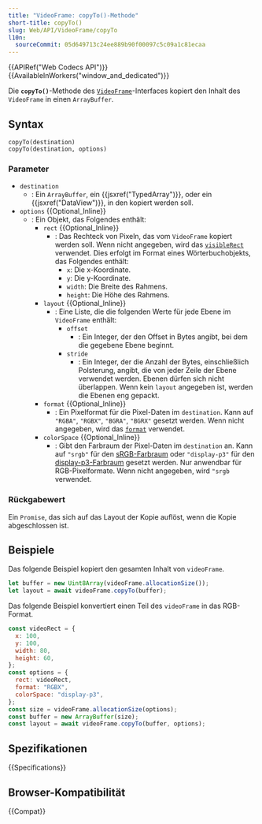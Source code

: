 ```yaml
---
title: "VideoFrame: copyTo()-Methode"
short-title: copyTo()
slug: Web/API/VideoFrame/copyTo
l10n:
  sourceCommit: 05d649713c24ee889b90f00097c5c09a1c81ecaa
---
```


{{APIRef("Web Codecs API")}}{{AvailableInWorkers("window_and_dedicated")}}

Die **`copyTo()`**-Methode des [`VideoFrame`](/de/docs/Web/API/VideoFrame)-Interfaces kopiert den Inhalt des `VideoFrame` in einen `ArrayBuffer`.

## Syntax

```js-nolint
copyTo(destination)
copyTo(destination, options)
```

### Parameter

- `destination`
  - : Ein `ArrayBuffer`, ein {{jsxref("TypedArray")}}, oder ein {{jsxref("DataView")}}, in den kopiert werden soll.
- `options` {{Optional_Inline}}
  - : Ein Objekt, das Folgendes enthält:
    - `rect` {{Optional_Inline}}
      - : Das Rechteck von Pixeln, das vom `VideoFrame` kopiert werden soll. Wenn nicht angegeben, wird das [`visibleRect`](/de/docs/Web/API/VideoFrame/visibleRect) verwendet. Dies erfolgt im Format eines Wörterbuchobjekts, das Folgendes enthält:
        - `x`: Die x-Koordinate.
        - `y`: Die y-Koordinate.
        - `width`: Die Breite des Rahmens.
        - `height`: Die Höhe des Rahmens.
    - `layout` {{Optional_Inline}}
      - : Eine Liste, die die folgenden Werte für jede Ebene im `VideoFrame` enthält:
        - `offset`
          - : Ein Integer, der den Offset in Bytes angibt, bei dem die gegebene Ebene beginnt.
        - `stride`
          - : Ein Integer, der die Anzahl der Bytes, einschließlich Polsterung, angibt, die von jeder Zeile der Ebene verwendet werden. Ebenen dürfen sich nicht überlappen. Wenn kein `layout` angegeben ist, werden die Ebenen eng gepackt.
    - `format` {{Optional_Inline}}
      - : Ein Pixelformat für die Pixel-Daten im `destination`. Kann auf `"RGBA"`, `"RGBX"`, `"BGRA"`, `"BGRX"` gesetzt werden. Wenn nicht angegeben, wird das [`format`](/de/docs/Web/API/VideoFrame/format) verwendet.
    - `colorSpace` {{Optional_Inline}}
      - : Gibt den Farbraum der Pixel-Daten im `destination` an. Kann auf `"srgb"` für den [sRGB-Farbraum](https://de.wikipedia.org/wiki/SRGB) oder `"display-p3"` für den [display-p3-Farbraum](https://de.wikipedia.org/wiki/DCI-P3) gesetzt werden. Nur anwendbar für RGB-Pixelformate. Wenn nicht angegeben, wird `"srgb` verwendet.

### Rückgabewert

Ein `Promise`, das sich auf das Layout der Kopie auflöst, wenn die Kopie abgeschlossen ist.

## Beispiele

Das folgende Beispiel kopiert den gesamten Inhalt von `videoFrame`.

```js
let buffer = new Uint8Array(videoFrame.allocationSize());
let layout = await videoFrame.copyTo(buffer);
```

Das folgende Beispiel konvertiert einen Teil des `videoFrame` in das RGB-Format.

```js
const videoRect = {
  x: 100,
  y: 100,
  width: 80,
  height: 60,
};
const options = {
  rect: videoRect,
  format: "RGBX",
  colorSpace: "display-p3",
};
const size = videoFrame.allocationSize(options);
const buffer = new ArrayBuffer(size);
const layout = await videoFrame.copyTo(buffer, options);
```

## Spezifikationen

{{Specifications}}

## Browser-Kompatibilität

{{Compat}}
